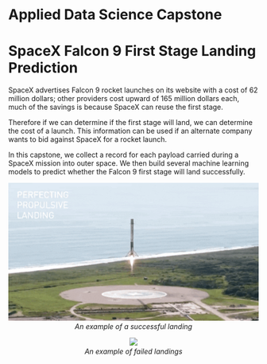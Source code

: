 # Applied Data Science Capstone
# SpaceX Falcon 9 First Stage Landing Prediction

SpaceX advertises Falcon 9 rocket launches on its website with a cost of 62 million dollars; other providers cost upward of 165 million dollars each, much of the savings is because SpaceX can reuse the first stage. 

Therefore if we can determine if the first stage will land, we can determine the cost of a launch. This information can be used if an alternate company wants to bid against SpaceX for a rocket launch.

In this capstone, we collect a record for each payload carried during a SpaceX mission into outer space. We then build several machine learning models to
predict whether the Falcon 9 first stage will land successfully. 


<p align="center">
  <img src="landing_1.gif"  width="550"><br>
  <em>An example of a successful landing</em>
</p>

<p align="center">
  <img src="crash.gif"  width="550"><br>
  <em>An example of failed landings</em>
</p>
